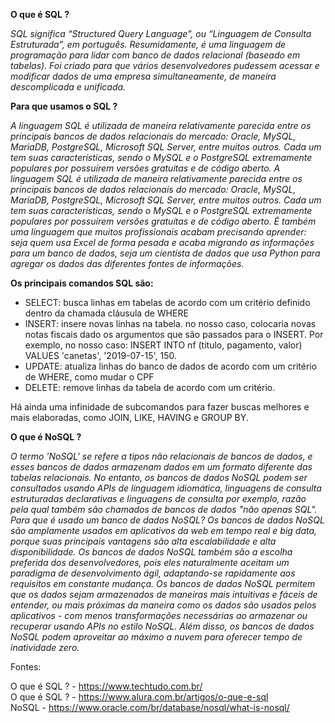 **O que é SQL ?**

*SQL significa “Structured Query Language”, ou “Linguagem de Consulta Estruturada”, em português. Resumidamente, é uma linguagem de programação para lidar com banco de dados relacional (baseado em tabelas). Foi criado para que vários desenvolvedores pudessem acessar e modificar dados de uma empresa simultaneamente, de maneira descomplicada e unificada.*

**Para que usamos o SQL ?**

*A linguagem SQL é utilizada de maneira relativamente parecida entre os principais bancos de dados relacionais do mercado: Oracle, MySQL, MariaDB, PostgreSQL, Microsoft SQL Server, entre muitos outros. Cada um tem suas características, sendo o MySQL e o PostgreSQL extremamente populares por possuírem versões gratuitas e de código aberto.
A linguagem SQL é utilizada de maneira relativamente parecida entre os principais bancos de dados relacionais do mercado: Oracle, MySQL, MariaDB, PostgreSQL, Microsoft SQL Server, entre muitos outros. Cada um tem suas características, sendo o MySQL e o PostgreSQL extremamente populares por possuírem versões gratuitas e de código aberto.
É também uma linguagem que muitos profissionais acabam precisando aprender: seja quem usa Excel de forma pesada e acaba migrando as informações para um banco de dados, seja um cientista de dados que usa Python para agregar os dados das diferentes fontes de informações.*

**Os principais comandos SQL são:**

- SELECT: busca linhas em tabelas de acordo com um critério definido dentro da chamada cláusula de WHERE
- INSERT: insere novas linhas na tabela. no nosso caso, colocaria novas notas fiscais dado os argumentos que são passados para o INSERT. Por exemplo, no nosso caso: INSERT INTO nf (titulo, pagamento, valor) VALUES 'canetas', '2019-07-15', 150.
- UPDATE: atualiza linhas do banco de dados de acordo com um critério de WHERE, como mudar o CPF
- DELETE: remove linhas da tabela de acordo com um critério.

Há ainda uma infinidade de subcomandos para fazer buscas melhores e mais elaboradas, como JOIN, LIKE, HAVING e GROUP BY.

**O que é NoSQL ?**

*O termo 'NoSQL' se refere a tipos não relacionais de bancos de dados, e esses bancos de dados armazenam dados em um formato diferente das tabelas relacionais. No entanto, os bancos de dados NoSQL podem ser consultados usando APIs de linguagem idiomática, linguagens de consulta estruturadas declarativas e linguagens de consulta por exemplo, razão pela qual também são chamados de bancos de dados "não apenas SQL".
Para que é usado um banco de dados NoSQL?
Os bancos de dados NoSQL são amplamente usados em aplicativos da web em tempo real e big data, porque suas principais vantagens são alta escalabilidade e alta disponibilidade.
Os bancos de dados NoSQL também são a escolha preferida dos desenvolvedores, pois eles naturalmente aceitam um paradigma de desenvolvimento ágil, adaptando-se rapidamente aos requisitos em constante mudança. Os bancos de dados NoSQL permitem que os dados sejam armazenados de maneiras mais intuitivas e fáceis de entender, ou mais próximas da maneira como os dados são usados pelos aplicativos - com menos transformações necessárias ao armazenar ou recuperar usando APIs no estilo NoSQL. Além disso, os bancos de dados NoSQL podem aproveitar ao máximo a nuvem para oferecer tempo de inatividade zero.*

Fontes:

O que é SQL ? - https://www.techtudo.com.br/ <br>
O que é SQL ? - https://www.alura.com.br/artigos/o-que-e-sql <br>
NoSQL - https://www.oracle.com/br/database/nosql/what-is-nosql/

